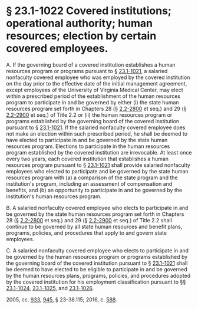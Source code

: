 # § 23.1-1022 Covered institutions; operational authority; human resources; election by certain covered employees.

<p>A. If the governing board of a covered institution establishes a human resources program or programs pursuant to § <a href='http://law.lis.virginia.gov/vacode/23.1-1021/'>23.1-1021</a>, a salaried nonfaculty covered employee who was employed by the covered institution on the day prior to the effective date of the initial management agreement, except employees of the University of Virginia Medical Center, may elect within a prescribed period of the establishment of the human resources program to participate in and be governed by either (i) the state human resources program set forth in Chapters 28 (§ <a href='http://law.lis.virginia.gov/vacode/2.2-2800/'>2.2-2800</a> et seq.) and 29 (§ <a href='http://law.lis.virginia.gov/vacode/2.2-2900/'>2.2-2900</a> et seq.) of Title 2.2 or (ii) the human resources program or programs established by the governing board of the covered institution pursuant to § <a href='http://law.lis.virginia.gov/vacode/23.1-1021/'>23.1-1021</a>. If the salaried nonfaculty covered employee does not make an election within such prescribed period, he shall be deemed to have elected to participate in and be governed by the state human resources program. Elections to participate in the human resources program established by the covered institution are irrevocable. At least once every two years, each covered institution that establishes a human resources program pursuant to § <a href='http://law.lis.virginia.gov/vacode/23.1-1021/'>23.1-1021</a> shall provide salaried nonfaculty employees who elected to participate and be governed by the state human resources program with (a) a comparison of the state program and the institution's program, including an assessment of compensation and benefits, and (b) an opportunity to participate in and be governed by the institution's human resources program.</p><p>B. A salaried nonfaculty covered employee who elects to participate in and be governed by the state human resources program set forth in Chapters 28 (§ <a href='http://law.lis.virginia.gov/vacode/2.2-2800/'>2.2-2800</a> et seq.) and 29 (§ <a href='http://law.lis.virginia.gov/vacode/2.2-2900/'>2.2-2900</a> et seq.) of Title 2.2 shall continue to be governed by all state human resources and benefit plans, programs, policies, and procedures that apply to and govern state employees.</p><p>C. A salaried nonfaculty covered employee who elects to participate in and be governed by the human resources program or programs established by the governing board of the covered institution pursuant to § <a href='http://law.lis.virginia.gov/vacode/23.1-1021/'>23.1-1021</a> shall be deemed to have elected to be eligible to participate in and be governed by the human resources plans, programs, policies, and procedures adopted by the covered institution for his employment classification pursuant to §§ <a href='http://law.lis.virginia.gov/vacode/23.1-1024/'>23.1-1024</a>, <a href='http://law.lis.virginia.gov/vacode/23.1-1025/'>23.1-1025</a>, and <a href='http://law.lis.virginia.gov/vacode/23.1-1026/'>23.1-1026</a>.</p><p>2005, cc. <a href='http://lis.virginia.gov/cgi-bin/legp604.exe?051+ful+CHAP0933'>933</a>, <a href='http://lis.virginia.gov/cgi-bin/legp604.exe?051+ful+CHAP0945'>945</a>, § 23-38.115; 2016, c. <a href='http://lis.virginia.gov/cgi-bin/legp604.exe?161+ful+CHAP0588'>588</a>.</p>
